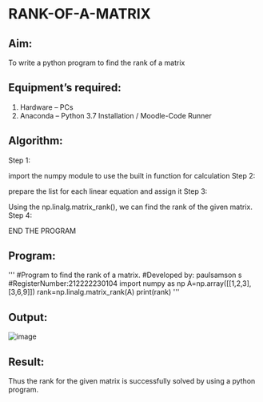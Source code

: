 # RANK-OF-A-MATRIX
## Aim:
To write a python program to find the rank of a matrix
## Equipment’s required:
1. 	Hardware – PCs
2. 	Anaconda – Python 3.7 Installation / Moodle-Code Runner
## Algorithm:
Step 1:

import the numpy module to use the built in function for calculation
Step 2:

prepare the list for each linear equation and assign it
Step 3:

Using the np.linalg.matrix_rank(), we can find the rank of the given matrix.
Step 4:

END THE PROGRAM
## Program:
'''
#Program to find the rank of a matrix.
#Developed by: paulsamson s
#RegisterNumber:212222230104
import numpy as np
A=np.array([[1,2,3],[3,6,9]])
rank=np.linalg.matrix_rank(A)
print(rank)
'''
## Output:
![image](https://github.com/paulsamson18/RANK-OF-A-MATRIX/assets/119405794/3f863531-1c86-412c-9094-b1135a789329)

## Result:
Thus the rank for the given matrix is successfully solved by  using a python program.

